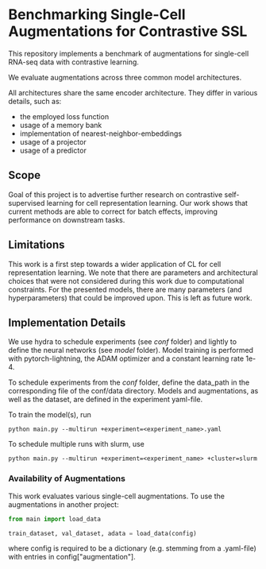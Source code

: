 # Benchmarking Single-Cell Augmentations for Contrastive SSL

This repository implements a benchmark of augmentations for single-cell RNA-seq data with contrastive learning.

We evaluate augmentations across three common model architectures.

All architectures share the same encoder architecture. They differ in various details, such as:
- the employed loss function
- usage of a memory bank
- implementation of nearest-neighbor-embeddings
- usage of a projector
- usage of a predictor

## Scope

Goal of this project is to advertise further research on contrastive self-supervised learning for cell representation learning.
Our work shows that current methods are able to correct for batch effects, improving performance on downstream tasks.

## Limitations

This work is a first step towards a wider application of CL for cell representation learning. We note that there are parameters and architectural
choices that were not considered during this work due to computational constraints. For the presented models, there are many parameters (and hyperparameters)
that could be improved upon. This is left as future work.

## Implementation Details

We use hydra to schedule experiments (see _conf_ folder) and lightly to define the neural networks (see _model_ folder).
Model training is performed with pytorch-lightning, the ADAM optimizer and a constant learning rate 1e-4.

To schedule experiments from the _conf_ folder, define the data_path in the corresponding file of the conf/data directory. Models and augmentations, as well as the dataset, are defined in the experiment yaml-file. 

To train the model(s), run

`python main.py --multirun +experiment=<experiment_name>.yaml`

To schedule multiple runs with slurm, use

`python main.py --multirun +experiment=<experiment_name> +cluster=slurm`

### Availability of Augmentations
This work evaluates various single-cell augmentations. To use the augmentations in another project:

```python
from main import load_data

train_dataset, val_dataset, adata = load_data(config)
```

where config is required to be a dictionary (e.g. stemming from a .yaml-file) with entries in config["augmentation"].